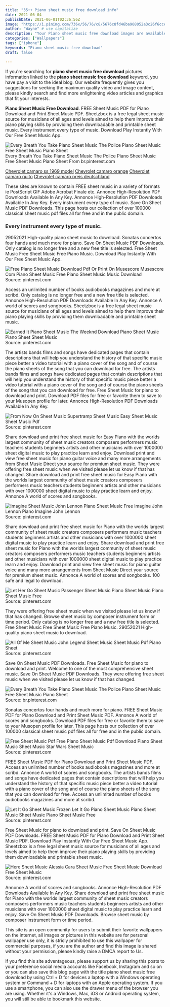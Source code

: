 ```yaml
---
title: "35++ Piano sheet music free download info"
date: 2021-06-04
publishDate: 2021-06-01T02:36:56Z
image: "https://i.pinimg.com/736x/56/76/c8/5676c8fd46ba908052a3c26f6cce7e01.jpg"
author: "Wayne" # use capitalize
description: "Your Piano sheet music free download images are available. Piano sheet music free download are a topic that is being searched for and liked by netizens today. You can Download the Piano sheet music free download files here. Find and Download all royalty-free images."
categories: ["Wallpapers"]
tags: ["iphone"]
keywords: "Piano sheet music free download"
draft: false

---
```


If you're searching for **piano sheet music free download** pictures information linked to the **piano sheet music free download** keyword, you have pay a visit to the ideal  blog.  Our website frequently  gives you  suggestions  for seeking  the maximum  quality video and image  content, please kindly search and find more enlightening video articles and graphics  that fit your interests.

**Piano Sheet Music Free Download**. FREE Sheet Music PDF for Piano Download and Print Sheet Music PDF. Sheetzbox is a free legal sheet music source for musicians of all ages and levels aimed to help them improve their piano playing skills by providing them downloadable and printable sheet music. Every instrument every type of music. Download Play Instantly With Our Free Sheet Music App.

![Every Breath You Take Piano Sheet Music The Police Piano Sheet Music Free Sheet Music Piano Sheet](https://i.pinimg.com/originals/ee/4a/0c/ee4a0c655f21224051753c56a7982aa9.jpg "Every Breath You Take Piano Sheet Music The Police Piano Sheet Music Free Sheet Music Piano Sheet")
Every Breath You Take Piano Sheet Music The Police Piano Sheet Music Free Sheet Music Piano Sheet From br.pinterest.com

[Chevrolet camaro ss 1969 model](/chevrolet-camaro-ss-1969-model/)
[Chevrolet camaro orange](/chevrolet-camaro-orange/)
[Chevrolet camaro quito](/chevrolet-camaro-quito/)
[Chevrolet camaro preis deutschland](/chevrolet-camaro-preis-deutschland/)

These sites are known to contain FREE sheet music in a variety of formats ie PostScript GIF Adobe Acrobat Finale etc. Annonce High-Resolution PDF Downloads Available In Any Key. Annonce High-Resolution PDF Downloads Available In Any Key. Every instrument every type of music. Save On Sheet Music PDF Downloads. This page hosts our collection of over 100000 classical sheet music pdf files all for free and in the public domain.

### Every instrument every type of music.

29052021 High-quality piano sheet music to download. Sonatas concertos four hands and much more for piano. Save On Sheet Music PDF Downloads. Only catalog is no longer free and a new free title is selected. Free Sheet Music Free Sheet Music Free Piano Music. Download Play Instantly With Our Free Sheet Music App.


![Free Piano Sheet Music Download Pdf Or Print On Musescore Musescore Com Piano Sheet Music Free Piano Sheet Music Music Download](https://i.pinimg.com/originals/f3/a7/d4/f3a7d4a7cf366ad6cd3b147a97d2bfa7.png "Free Piano Sheet Music Download Pdf Or Print On Musescore Musescore Com Piano Sheet Music Free Piano Sheet Music Music Download")
Source: pinterest.com

Access an unlimited number of books audiobooks magazines and more at scribd. Only catalog is no longer free and a new free title is selected. Annonce High-Resolution PDF Downloads Available In Any Key. Annonce A world of scores and songbooks. Sheetzbox is a free legal sheet music source for musicians of all ages and levels aimed to help them improve their piano playing skills by providing them downloadable and printable sheet music.

![Earned It Piano Sheet Music The Weeknd Download Piano Sheet Music Piano Sheet Sheet Music](https://i.pinimg.com/originals/60/c0/b2/60c0b25f4896329ad5c62dc5317fb18f.jpg "Earned It Piano Sheet Music The Weeknd Download Piano Sheet Music Piano Sheet Sheet Music")
Source: pinterest.com

The artists bands films and songs have dedicated pages that contain descriptions that will help you understand the history of that specific music piece better a video tutorial with a piano cover of the song and of course the piano sheets of the song that you can download for free. The artists bands films and songs have dedicated pages that contain descriptions that will help you understand the history of that specific music piece better a video tutorial with a piano cover of the song and of course the piano sheets of the song that you can download for free. Free Sheet Music for piano to download and print. Download PDF files for free or favorite them to save to your Musopen profile for later. Annonce High-Resolution PDF Downloads Available In Any Key.

![From Now On Sheet Music Supertramp Sheet Music Easy Sheet Music Sheet Music Pdf](https://i.pinimg.com/736x/bb/aa/b7/bbaab7b297699d8d1dfffcfb4574d6a1.jpg "From Now On Sheet Music Supertramp Sheet Music Easy Sheet Music Sheet Music Pdf")
Source: pinterest.com

Share download and print free sheet music for Easy Piano with the worlds largest community of sheet music creators composers performers music teachers students beginners artists and other musicians with over 1000000 sheet digital music to play practice learn and enjoy. Download print and view free sheet music for piano guitar voice and many more arrangements from Sheet Music Direct your source for premium sheet music. They were offering free sheet music when we visited please let us know if that has changed. Share download and print free sheet music for Easy Piano with the worlds largest community of sheet music creators composers performers music teachers students beginners artists and other musicians with over 1000000 sheet digital music to play practice learn and enjoy. Annonce A world of scores and songbooks.

![Imagine Sheet Music John Lennon Piano Sheet Music Free Imagine John Lennon Piano Imagine John Lennon](https://i.pinimg.com/originals/41/7b/3a/417b3ae49df6879d46faf31da586c76e.jpg "Imagine Sheet Music John Lennon Piano Sheet Music Free Imagine John Lennon Piano Imagine John Lennon")
Source: pinterest.com

Share download and print free sheet music for Piano with the worlds largest community of sheet music creators composers performers music teachers students beginners artists and other musicians with over 1000000 sheet digital music to play practice learn and enjoy. Share download and print free sheet music for Piano with the worlds largest community of sheet music creators composers performers music teachers students beginners artists and other musicians with over 1000000 sheet digital music to play practice learn and enjoy. Download print and view free sheet music for piano guitar voice and many more arrangements from Sheet Music Direct your source for premium sheet music. Annonce A world of scores and songbooks. 100 safe and legal to download.

![Let Her Go Sheet Music Passenger Sheet Music Piano Sheet Music Piano Sheet Music Free](https://i.pinimg.com/originals/2b/5e/7a/2b5e7a4da51604c0f4c9fe4ae2e0b52a.jpg "Let Her Go Sheet Music Passenger Sheet Music Piano Sheet Music Piano Sheet Music Free")
Source: pinterest.com

They were offering free sheet music when we visited please let us know if that has changed. Browse sheet music by composer instrument form or time period. Only catalog is no longer free and a new free title is selected. Free Sheet Music Free Sheet Music Free Piano Music. 29052021 High-quality piano sheet music to download.

![All Of Me Sheet Music John Legend Sheet Music Sheet Music Pdf Piano Sheet](https://i.pinimg.com/736x/ea/44/b1/ea44b14e012e4b875d1da20a1eef1d06.jpg "All Of Me Sheet Music John Legend Sheet Music Sheet Music Pdf Piano Sheet")
Source: pinterest.com

Save On Sheet Music PDF Downloads. Free Sheet Music for piano to download and print. Welcome to one of the most comprehensive sheet music. Save On Sheet Music PDF Downloads. They were offering free sheet music when we visited please let us know if that has changed.

![Every Breath You Take Piano Sheet Music The Police Piano Sheet Music Free Sheet Music Piano Sheet](https://i.pinimg.com/originals/ee/4a/0c/ee4a0c655f21224051753c56a7982aa9.jpg "Every Breath You Take Piano Sheet Music The Police Piano Sheet Music Free Sheet Music Piano Sheet")
Source: br.pinterest.com

Sonatas concertos four hands and much more for piano. FREE Sheet Music PDF for Piano Download and Print Sheet Music PDF. Annonce A world of scores and songbooks. Download PDF files for free or favorite them to save to your Musopen profile for later. This page hosts our collection of over 100000 classical sheet music pdf files all for free and in the public domain.

![Free Sheet Music Pdf Free Piano Sheet Music Pdf Download Piano Sheet Music Sheet Music Star Wars Sheet Music](https://i.pinimg.com/originals/92/ab/b6/92abb65d5cdccb8531029413dcf22d5f.jpg "Free Sheet Music Pdf Free Piano Sheet Music Pdf Download Piano Sheet Music Sheet Music Star Wars Sheet Music")
Source: pinterest.com

FREE Sheet Music PDF for Piano Download and Print Sheet Music PDF. Access an unlimited number of books audiobooks magazines and more at scribd. Annonce A world of scores and songbooks. The artists bands films and songs have dedicated pages that contain descriptions that will help you understand the history of that specific music piece better a video tutorial with a piano cover of the song and of course the piano sheets of the song that you can download for free. Access an unlimited number of books audiobooks magazines and more at scribd.

![Let It Go Sheet Music Frozen Let It Go Piano Sheet Music Piano Sheet Music Sheet Music Piano Sheet Music Free](https://i.pinimg.com/originals/cb/24/52/cb245221e69794e19e4acdb89329f1be.jpg "Let It Go Sheet Music Frozen Let It Go Piano Sheet Music Piano Sheet Music Sheet Music Piano Sheet Music Free")
Source: pinterest.com

Free Sheet Music for piano to download and print. Save On Sheet Music PDF Downloads. FREE Sheet Music PDF for Piano Download and Print Sheet Music PDF. Download Play Instantly With Our Free Sheet Music App. Sheetzbox is a free legal sheet music source for musicians of all ages and levels aimed to help them improve their piano playing skills by providing them downloadable and printable sheet music.

![Here Sheet Music Alessia Cara Sheet Music Free Sheet Music Download Free Sheet Music](https://i.pinimg.com/736x/56/76/c8/5676c8fd46ba908052a3c26f6cce7e01.jpg "Here Sheet Music Alessia Cara Sheet Music Free Sheet Music Download Free Sheet Music")
Source: pinterest.com

Annonce A world of scores and songbooks. Annonce High-Resolution PDF Downloads Available In Any Key. Share download and print free sheet music for Piano with the worlds largest community of sheet music creators composers performers music teachers students beginners artists and other musicians with over 1000000 sheet digital music to play practice learn and enjoy. Save On Sheet Music PDF Downloads. Browse sheet music by composer instrument form or time period.

This site is an open community for users to submit their favorite wallpapers on the internet, all images or pictures in this website are for personal wallpaper use only, it is stricly prohibited to use this wallpaper for commercial purposes, if you are the author and find this image is shared without your permission, please kindly raise a DMCA report to Us.

If you find this site adventageous, please support us by sharing this posts to your preference social media accounts like Facebook, Instagram and so on or you can also save this blog page with the title piano sheet music free download by using Ctrl + D for devices a laptop with a Windows operating system or Command + D for laptops with an Apple operating system. If you use a smartphone, you can also use the drawer menu of the browser you are using. Whether it's a Windows, Mac, iOS or Android operating system, you will still be able to bookmark this website.
